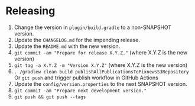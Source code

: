 # Releasing

1. Change the version in `plugin/build.gradle` to a non-SNAPSHOT version.
2. Update the `CHANGELOG.md` for the impending release.
3. Update the `README.md` with the new version.
4. `git commit -am "Prepare for release X.Y.Z."` (where X.Y.Z is the new version)
5. `git tag -a X.Y.Z -m "Version X.Y.Z"` (where X.Y.Z is the new version)
6. `. /gradlew clean build publishAllPublicationsToPixnewsS3Repository`
   Or `git push` and trigger publish workflow in GitHub Actions
7. Update the `config/version.properties` to the next SNAPSHOT version.
8. `git commit -am "Prepare next development version."`
9. `git push && git push --tags`
